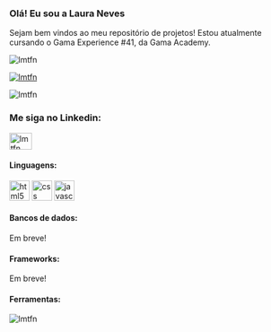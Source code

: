 <h3>Olá! Eu sou a Laura Neves</h3>
<p>Sejam bem vindos ao meu repositório de projetos! Estou atualmente cursando o Gama Experience #41, da Gama Academy.</p>

<p align="left"> <img src="https://komarev.com/ghpvc/?username=lmtfn&label=Total%20de%20visualizações&color=0e75b6&style=flat" alt="lmtfn" /> </p>

<p align="left" style="margin-top:10px;"> <a href="https://github.com/ryo-ma/github-profile-trophy"><img src="https://github-profile-trophy.vercel.app/?username=lmtfn&theme=onedark&row=1&margin-w=5" alt="lmtfn" /></a> </p>

<p><img align="center" src="https://github-readme-streak-stats.herokuapp.com/?user=lmtfn&layout=compact" alt="lmtfn" /></p>

<h3 align="left">Me siga no Linkedin:</h3>
<p align="left">
<a href="https://www.linkedin.com/in/laura-neves-26908346/" target="blank"><img align="center" src="https://raw.githubusercontent.com/rahuldkjain/github-profile-readme-generator/master/src/images/icons/Social/linked-in-alt.svg" alt="lmtfn" height="30" width="40" /></a>
</p>

<h4>Linguagens:</h4>
<p align="left">
   <img src="https://cdn.jsdelivr.net/gh/devicons/devicon/icons/html5/html5-original.svg" alt="html5" width="36 heigt="36" />
  <img src="https://cdn.jsdelivr.net/gh/devicons/devicon/icons/css3/css3-original.svg" alt="css" width="36 heigt="36" />
  <img src="https://cdn.jsdelivr.net/gh/devicons/devicon/icons/javascript/javascript-original.svg" alt="javascript" width="36 heigt="36" />
</p>
                                                           <h4>Bancos de dados:</h4>
<p align="left">Em breve!
</p>
               
<h4>Frameworks:</h4>
<p align="left">Em breve!
</p>
               
<h4>Ferramentas:</h4>
<p align="left">
</p>
               
<p><img align="left" style="display:block;" src="https://github-readme-stats.vercel.app/api/top-langs?username=lmtfn&show_icons=true&locale=en&layout=compact" alt="lmtfn" /></p>
